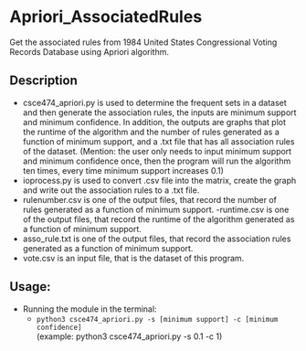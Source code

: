# Apriori_AssociatedRules
Get the associated rules from 1984 United States Congressional Voting Records Database using Apriori algorithm.

## Description 
- csce474_apriori.py is used to determine the frequent sets in a dataset and then generate the association rules, the inputs are minimum support and minimum confidence. In addition,  the outputs are graphs that plot the runtime of the algorithm and the number of rules generated as a function of minimum support, and a .txt file that has all association rules of the dataset. (Mention: the user only needs to input minimum support and minimum confidence once, then the program will run the algorithm ten times, every time minimum support increases 0.1)
- ioprocess.py is used to convert .csv file into the matrix, create the graph and write out the association rules to a .txt file.
- rulenumber.csv is one of the output files, that record the number of rules generated as a function of minimum support.
-runtime.csv is one of the output files, that record the runtime of the algorithm generated as a function of minimum support.
- asso_rule.txt is one of the output files, that record the association rules generated as a function of minimum support.
- vote.csv is an input file, that is the dataset of this program.

## Usage:
- Running the module in the terminal:
  * `python3 csce474_apriori.py -s [minimum support] -c [minimum confidence]` <br />
  (example: python3 csce474_apriori.py -s 0.1 -c 1)

 




